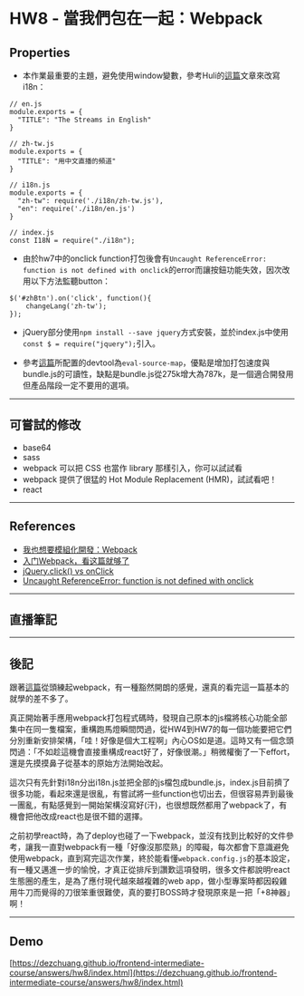 
# HW8 - 當我們包在一起：Webpack

## Properties
* 本作業最重要的主題，避免使用window變數，參考Huli的[這篇](http://ithelp.ithome.com.tw/articles/10188007)文章來改寫i18n：

```
// en.js
module.exports = {
  "TITLE": "The Streams in English"
}

// zh-tw.js
module.exports = {
  "TITLE": "用中文直播的頻道"
}

// i18n.js
module.exports = {
  "zh-tw": require('./i18n/zh-tw.js'),
  "en": require('./i18n/en.js')
}

// index.js
const I18N = require("./i18n");
```

* 由於hw7中的onclick function打包後會有`Uncaught ReferenceError: function is not defined with onclick`的error而讓按鈕功能失效，因次改用以下方法監聽button：

```
$('#zhBtn').on('click', function(){
	changeLang('zh-tw');
});
```

* jQuery部分使用`npm install --save jquery`方式安裝，並於index.js中使用`const $ = require("jquery");`引入。

* 參考[這篇](http://www.jianshu.com/p/42e11515c10f)所配置的devtool為`eval-source-map`，優點是增加打包速度與bundle.js的可讀性，缺點是bundle.js從275k增大為787k，是一個適合開發用但產品階段一定不要用的選項。

---

## 可嘗試的修改
* base64
* sass
* webpack 可以把 CSS 也當作 library 那樣引入，你可以試試看
* webpack 提供了很猛的 Hot Module Replacement (HMR)，試試看吧！
* react

---

## References
* [我也想要模組化開發：Webpack](http://ithelp.ithome.com.tw/articles/10188007)
* [入门Webpack，看这篇就够了](http://www.jianshu.com/p/42e11515c10f)
* [jQuery.click() vs onClick](https://stackoverflow.com/questions/12627443/jquery-click-vs-onclick/12627478#12627478)
* [Uncaught ReferenceError: function is not defined with onclick](https://stackoverflow.com/questions/17378199/uncaught-referenceerror-function-is-not-defined-with-onclick)

---

## 直播筆記



---

## 後記
跟著[這篇](http://www.jianshu.com/p/42e11515c10f)從頭練起webpack，有一種豁然開朗的感覺，還真的看完這一篇基本的就學的差不多了。

真正開始著手應用webpack打包程式碼時，發現自己原本的js檔將核心功能全部集中在同一隻檔案，重構跑馬燈瞬間閃過，從HW4到HW7的每一個功能要把它們分別重新安排架構，「哇！好像是個大工程啊」內心OS如是道。這時又有一個念頭閃過：「不如趁這機會直接重構成react好了，好像很潮。」稍微權衡了一下effort，還是先摸摸鼻子從基本的原始方法開始改起。

這次只有先針對i18n分出i18n.js並把全部的js檔包成bundle.js，index.js目前擠了很多功能，看起來還是很亂，有嘗試將一些function也切出去，但很容易弄到最後一團亂，有點感覺到一開始架構沒寫好(汗)，也很想既然都用了webpack了，有機會把他改成react也是很不錯的選擇。

之前初學react時，為了deploy也碰了一下webpack，並沒有找到比較好的文件參考，讓我一直對webpack有一種「好像沒那麼熟」的障礙，每次都會下意識避免使用webpack，直到寫完這次作業，終於能看懂`webpack.config.js`的基本設定，有一種又邁進一步的愉悅，才真正從排斥到讚歎這項發明，很多文件都說明react生態圈的產生，是為了應付現代越來越複雜的web app，做小型專案時都因殺雞用牛刀而覺得的刀很笨重很難使，真的要打BOSS時才發現原來是一把「+8神器」啊！

---

## Demo
[https://dezchuang.github.io/frontend-intermediate-course/answers/hw8/index.html](https://dezchuang.github.io/frontend-intermediate-course/answers/hw8/index.html)
